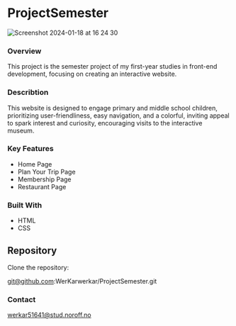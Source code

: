 # ProjectSemester
![Screenshot 2024-01-18 at 16 24 30](https://github.com/WerKarwerkar/ProjectSemester/assets/126430261/e85b5463-fb1a-470c-b82c-ea3c41031939)

### Overview 
This project is the semester project of my first-year studies in front-end development, focusing on creating an interactive website.

### Describtion 
This website is designed to engage primary and middle school children, prioritizing user-friendliness, easy navigation, and a colorful, inviting appeal to spark interest and curiosity, encouraging visits to the interactive museum.

### Key Features

- Home Page 
- Plan Your Trip Page 
- Membership Page
- Restaurant Page

### Built With
- HTML
- CSS

## Repository

Clone the repository:

git@github.com:WerKarwerkar/ProjectSemester.git

### Contact
werkar51641@stud.noroff.no



 
